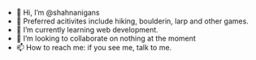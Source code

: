 - 👋 Hi, I’m @shahnanigans
- 👀 Preferred acitivites include hiking, boulderin, larp and other games.
- 🌱 I’m currently learning web development.
- 💞️ I’m looking to collaborate on nothing at the moment
- 📫 How to reach me: if you see me, talk to me.

<!---
leCoqEstSeb/leCoqEstSeb is a ✨ special ✨ repository because its `README.md` (this file) appears on your GitHub profile.
You can click the Preview link to take a look at your changes.
--->
